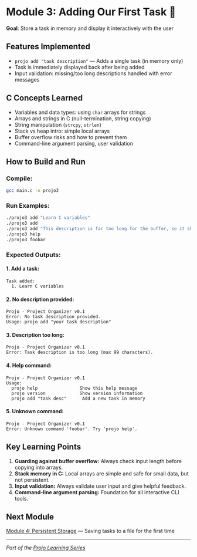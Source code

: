 # Module 3: Adding Our First Task 📌

**Goal**: Store a task in memory and display it interactively with the user

## Features Implemented
- `projo add "task description"` — Adds a single task (in memory only)
- Task is immediately displayed back after being added
- Input validation: missing/too long descriptions handled with error messages

## C Concepts Learned
- Variables and data types: using `char` arrays for strings
- Arrays and strings in C (null-termination, string copying)
- String manipulation (`strcpy`, `strlen`)
- Stack vs heap intro: simple local arrays
- Buffer overflow risks and how to prevent them
- Command-line argument parsing, user validation

## How to Build and Run

### Compile:
```bash
gcc main.c -o projo3
```

### Run Examples:
```bash
./projo3 add "Learn C variables"
./projo3 add
./projo3 add "This description is far too long for the buffer, so it should trigger an error because it exceeds the buffer size of 99 characters, which is all you get for now."
./projo3 help
./projo3 foobar
```

### Expected Outputs:

#### 1. Add a task:
```
Task added:
  1. Learn C variables
```

#### 2. No description provided:
```
Projo - Project Organizer v0.1
Error: No task description provided.
Usage: projo add "your task description"
```

#### 3. Description too long:
```
Projo - Project Organizer v0.1
Error: Task description is too long (max 99 characters).
```

#### 4. Help command:
```
Projo - Project Organizer v0.1
Usage:
  projo help                Show this help message
  projo version             Show version information
  projo add "task desc"      Add a new task in memory
```

#### 5. Unknown command:
```
Projo - Project Organizer v0.1
Error: Unknown command 'foobar'. Try 'projo help'.
```

## Key Learning Points

1. **Guarding against buffer overflow:** Always check input length before copying into arrays.
2. **Stack memory in C:** Local arrays are simple and safe for small data, but not persistent.
3. **Input validation:** Always validate user input and give helpful feedback.
4. **Command-line argument parsing:** Foundation for all interactive CLI tools.

## Next Module
[Module 4: Persistent Storage](../module-04/README.md) — Saving tasks to a file for the first time

---
*Part of the [Projo Learning Series](../../ROADMAP.md)*
